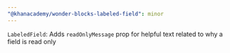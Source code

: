 ```yaml
---
"@khanacademy/wonder-blocks-labeled-field": minor
---
```


`LabeledField`: Adds `readOnlyMessage` prop for helpful text related to why a field is read only
